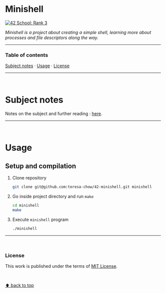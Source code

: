 # Minishell
[![42 School: Rank 3](https://img.shields.io/badge/42%20School-Rank%203-%2315bbbb)](https://www.42network.org/)

_Minishell is a project about creating a simple shell, learning more about processes and file descriptors along the way._

___


### Table of contents
[Subject notes](#subject-notes) · [Usage](#usage) · [License](#license)

___

</br>

# Subject notes

Notes on the subject and further reading : [here](https://github.com/teresa-chow/42-minishell/wiki).

___

</br>

# Usage
## Setup and compilation

1. Clone repository
    ```bash
    git clone git@github.com:teresa-chow/42-minishell.git minishell
    ```

2. Go inside project directory and run `make`
    ```bash
    cd minishell
    make
    ```

3. Execute `minishell` program
    ```bash
    ./minishell
    ```

___

</br>

### License
This work is published under the terms of [MIT License](./LICENSE).

</br>

[⬆ back to top](#minishell)
